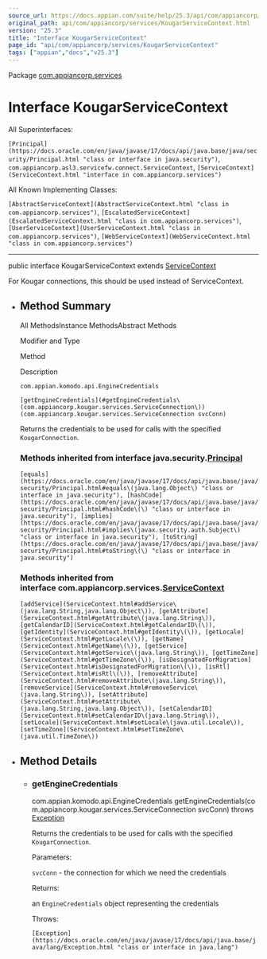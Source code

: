 ```yaml
---
source_url: https://docs.appian.com/suite/help/25.3/api/com/appiancorp/services/KougarServiceContext.html
original_path: api/com/appiancorp/services/KougarServiceContext.html
version: "25.3"
title: "Interface KougarServiceContext"
page_id: "api/com/appiancorp/services/KougarServiceContext"
tags: ["appian","docs","v25.3"]
---
```



Package [com.appiancorp.services](package-summary.html)

# Interface KougarServiceContext

All Superinterfaces:

`[Principal](https://docs.oracle.com/en/java/javase/17/docs/api/java.base/java/security/Principal.html "class or interface in java.security")`, `com.appiancorp.asl3.servicefw.connect.ServiceContext`, `[ServiceContext](ServiceContext.html "interface in com.appiancorp.services")`

All Known Implementing Classes:

`[AbstractServiceContext](AbstractServiceContext.html "class in com.appiancorp.services")`, `[EscalatedServiceContext](EscalatedServiceContext.html "class in com.appiancorp.services")`, `[UserServiceContext](UserServiceContext.html "class in com.appiancorp.services")`, `[WebServiceContext](WebServiceContext.html "class in com.appiancorp.services")`

* * *

public interface KougarServiceContext extends [ServiceContext](ServiceContext.html "interface in com.appiancorp.services")

For Kougar connections, this should be used instead of ServiceContext.

-   ## Method Summary

    All MethodsInstance MethodsAbstract Methods

    Modifier and Type

    Method

    Description

    `com.appian.komodo.api.EngineCredentials`

    `[getEngineCredentials](#getEngineCredentials\(com.appiancorp.kougar.services.ServiceConnection\))(com.appiancorp.kougar.services.ServiceConnection svcConn)`

    Returns the credentials to be used for calls with the specified `KougarConnection`.

    ### Methods inherited from interface java.security.[Principal](https://docs.oracle.com/en/java/javase/17/docs/api/java.base/java/security/Principal.html "class or interface in java.security")

    `[equals](https://docs.oracle.com/en/java/javase/17/docs/api/java.base/java/security/Principal.html#equals\(java.lang.Object\) "class or interface in java.security"), [hashCode](https://docs.oracle.com/en/java/javase/17/docs/api/java.base/java/security/Principal.html#hashCode\(\) "class or interface in java.security"), [implies](https://docs.oracle.com/en/java/javase/17/docs/api/java.base/java/security/Principal.html#implies\(javax.security.auth.Subject\) "class or interface in java.security"), [toString](https://docs.oracle.com/en/java/javase/17/docs/api/java.base/java/security/Principal.html#toString\(\) "class or interface in java.security")`

    ### Methods inherited from interface com.appiancorp.services.[ServiceContext](ServiceContext.html "interface in com.appiancorp.services")

    `[addService](ServiceContext.html#addService\(java.lang.String,java.lang.Object\)), [getAttribute](ServiceContext.html#getAttribute\(java.lang.String\)), [getCalendarID](ServiceContext.html#getCalendarID\(\)), [getIdentity](ServiceContext.html#getIdentity\(\)), [getLocale](ServiceContext.html#getLocale\(\)), [getName](ServiceContext.html#getName\(\)), [getService](ServiceContext.html#getService\(java.lang.String\)), [getTimeZone](ServiceContext.html#getTimeZone\(\)), [isDesignatedForMigration](ServiceContext.html#isDesignatedForMigration\(\)), [isRtl](ServiceContext.html#isRtl\(\)), [removeAttribute](ServiceContext.html#removeAttribute\(java.lang.String\)), [removeService](ServiceContext.html#removeService\(java.lang.String\)), [setAttribute](ServiceContext.html#setAttribute\(java.lang.String,java.lang.Object\)), [setCalendarID](ServiceContext.html#setCalendarID\(java.lang.String\)), [setLocale](ServiceContext.html#setLocale\(java.util.Locale\)), [setTimeZone](ServiceContext.html#setTimeZone\(java.util.TimeZone\))`

-   ## Method Details

    -   ### getEngineCredentials

        com.appian.komodo.api.EngineCredentials getEngineCredentials(com.appiancorp.kougar.services.ServiceConnection svcConn) throws [Exception](https://docs.oracle.com/en/java/javase/17/docs/api/java.base/java/lang/Exception.html "class or interface in java.lang")

        Returns the credentials to be used for calls with the specified `KougarConnection`.

        Parameters:

        `svcConn` - the connection for which we need the credentials

        Returns:

        an `EngineCredentials` object representing the credentials

        Throws:

        `[Exception](https://docs.oracle.com/en/java/javase/17/docs/api/java.base/java/lang/Exception.html "class or interface in java.lang")`